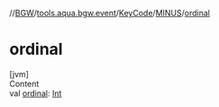 //[BGW](../../../../index.md)/[tools.aqua.bgw.event](../../index.md)/[KeyCode](../index.md)/[MINUS](index.md)/[ordinal](ordinal.md)



# ordinal  
[jvm]  
Content  
val [ordinal](ordinal.md): [Int](https://kotlinlang.org/api/latest/jvm/stdlib/kotlin/-int/index.html)  



